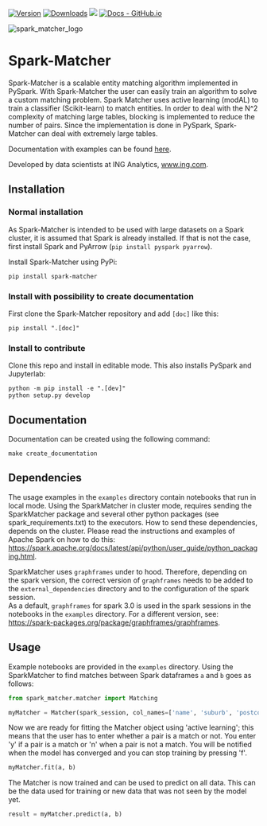 <!--- BADGES: START --->
[![Version](https://img.shields.io/pypi/v/spark-matcher)](https://pypi.org/project/spark-matcher/)
[![Downloads](https://pepy.tech/badge/spark-matcher)](https://pepy.tech/project/spark-matcher)
![](https://img.shields.io/github/license/ing-bank/spark-matcher)
[![Docs - GitHub.io](https://img.shields.io/static/v1?logo=readthdocs&style=flat&color=pink&label=docs&message=spark-matcher)][#docs-package]

[#docs-package]: https://spark-matcher.readthedocs.io/en/latest/
<!--- BADGES: END --->

![spark_matcher_logo](https://spark-matcher.readthedocs.io/en/latest/_images/spark_matcher_logo.png)

# Spark-Matcher

Spark-Matcher is a scalable entity matching algorithm implemented in PySpark. With Spark-Matcher the user can easily
train an algorithm to solve a custom matching problem. Spark Matcher uses active learning (modAL) to train a
classifier (Scikit-learn) to match entities. In order to deal with the N^2 complexity of matching large tables, blocking is
implemented to reduce the number of pairs. Since the implementation is done in PySpark, Spark-Matcher can deal with
extremely large tables.

Documentation with examples can be found [here](https://spark-matcher.readthedocs.io/en/latest/).

Developed by data scientists at ING Analytics, www.ing.com.

## Installation

### Normal installation

As Spark-Matcher is intended to be used with large datasets on a Spark cluster, it is assumed that Spark is already 
installed. If that is not the case, first install Spark and PyArrow (`pip install pyspark pyarrow`).

Install Spark-Matcher using PyPi:

```
pip install spark-matcher
```

### Install with possibility to create documentation

First clone the Spark-Matcher repository and add `[doc]` like this:

```
pip install ".[doc]"
```

### Install to contribute

Clone this repo and install in editable mode. This also installs PySpark and Jupyterlab:

```
python -m pip install -e ".[dev]"
python setup.py develop
```

## Documentation

Documentation can be created using the following command:

```
make create_documentation
```

## Dependencies

The usage examples in the `examples` directory contain notebooks that run in local mode. 
Using the SparkMatcher in cluster mode, requires sending the SparkMatcher package and several other python packages (see spark_requirements.txt) to the executors.
How to send these dependencies, depends on the cluster. 
Please read the instructions and examples of Apache Spark on how to do this: https://spark.apache.org/docs/latest/api/python/user_guide/python_packaging.html.

SparkMatcher uses `graphframes` under to hood. 
Therefore, depending on the spark version, the correct version of `graphframes` needs to be added to the `external_dependencies` directory and to the configuration of the spark session.  
As a default, `graphframes` for spark 3.0 is used in the spark sessions in the notebooks in the `examples` directory. 
For a different version, see: https://spark-packages.org/package/graphframes/graphframes.

## Usage

Example notebooks are provided in the `examples` directory.
Using the SparkMatcher to find matches between Spark
dataframes `a` and `b` goes as follows:

```python
from spark_matcher.matcher import Matching

myMatcher = Matcher(spark_session, col_names=['name', 'suburb', 'postcode'])
```

Now we are ready for fitting the Matcher object using 'active learning'; this means that the user has to enter whether a
pair is a match or not. You enter 'y' if a pair is a match or 'n' when a pair is not a match. You will be notified when
the model has converged and you can stop training by pressing 'f'.

```python
myMatcher.fit(a, b)
```

The Matcher is now trained and can be used to predict on all data. This can be the data used for training or new data
that was not seen by the model yet.

```python
result = myMatcher.predict(a, b)
```
